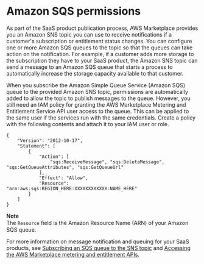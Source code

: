 # Amazon SQS permissions<a name="set-aws-iam-sqs-permissions"></a>

 As part of the SaaS product publication process, AWS Marketplace provides you an Amazon SNS topic you can use to receive notifications if a customer's subscription or entitlement status changes\. You can configure one or more Amazon SQS queues to the topic so that the queues can take action on the notification\. For example, if a customer adds more storage to the subscription they have to your SaaS product, the Amazon SNS topic can send a message to an Amazon SQS queue that starts a process to automatically increase the storage capacity available to that customer\. 

 When you subscribe the Amazon Simple Queue Service \(Amazon SQS\) queue to the provided Amazon SNS topic, permissions are automatically added to allow the topic to publish messages to the queue\. However, you still need an IAM policy for granting the AWS Marketplace Metering and Entitlement Service API user access to the queue\. This can be applied to the same user if the services run with the same credentials\. Create a policy with the following contents and attach it to your IAM user or role\.

```
{
    "Version": "2012-10-17",
    "Statement": [
        {
            "Action": [
                "sqs:ReceiveMessage", "sqs:DeleteMessage", "sqs:GetQueueAttributes", "sqs:GetQueueUrl"
            ],
            "Effect": "Allow",
            "Resource": "arn:aws:sqs:REGION_HERE:XXXXXXXXXXXX:NAME_HERE"
        }
    ]
}
```

**Note**  
 The `Resource` ﬁeld is the Amazon Resource Name \(ARN\) of your Amazon SQS queue\. 

 For more information on message notification and queuing for your SaaS products, see [Subscribing an SQS queue to the SNS topic](subscription-notification.md#subscribing-an-sqs-queue-to-the-sns-topic) and [Accessing the AWS Marketplace metering and entitlement APIs](accessing-the-aws-marketplace-metering-and-entitlement-apis.md)\. 